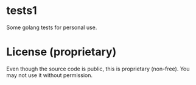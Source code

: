 # tests1
Some golang tests for personal use.

# License (proprietary)
Even though the source code is public, this is proprietary (non-free).  You may not use it without permission.
